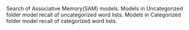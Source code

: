 Search of Associative Memory(SAM) models. Models in Uncategorized folder model recall of uncategorized word lists.
Models in Categorized folder model recall of categorized word lists.
